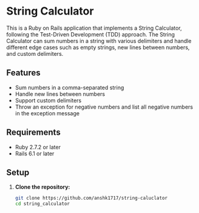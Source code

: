 # String Calculator

This is a Ruby on Rails application that implements a String Calculator, following the Test-Driven Development (TDD) approach. The String Calculator can sum numbers in a string with various delimiters and handle different edge cases such as empty strings, new lines between numbers, and custom delimiters.

## Features

- Sum numbers in a comma-separated string
- Handle new lines between numbers
- Support custom delimiters
- Throw an exception for negative numbers and list all negative numbers in the exception message

## Requirements

- Ruby 2.7.2 or later
- Rails 6.1 or later

## Setup

1. **Clone the repository:**

   ```bash
   git clone https://github.com/anshk1717/string-caluclator
   cd string_calculator
